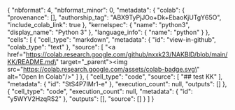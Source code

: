 {
  "nbformat": 4,
  "nbformat_minor": 0,
  "metadata": {
    "colab": {
      "provenance": [],
      "authorship_tag": "ABX9TyPjJOo+Dk+EbaoKjUTgY65O",
      "include_colab_link": true
    },
    "kernelspec": {
      "name": "python3",
      "display_name": "Python 3"
    },
    "language_info": {
      "name": "python"
    }
  },
  "cells": [
    {
      "cell_type": "markdown",
      "metadata": {
        "id": "view-in-github",
        "colab_type": "text"
      },
      "source": [
        "<a href=\"https://colab.research.google.com/github/nxxk23/NAKBID/blob/main/KK/README.md\" target=\"_parent\"><img src=\"https://colab.research.google.com/assets/colab-badge.svg\" alt=\"Open In Colab\"/></a>"
      ]
    },
    {
      "cell_type": "code",
      "source": [
        "## test KK"
      ],
      "metadata": {
        "id": "StS4P7IMr1-e"
      },
      "execution_count": null,
      "outputs": []
    },
    {
      "cell_type": "code",
      "execution_count": null,
      "metadata": {
        "id": "y5WYV2HzqRS2"
      },
      "outputs": [],
      "source": []
    }
  ]
}